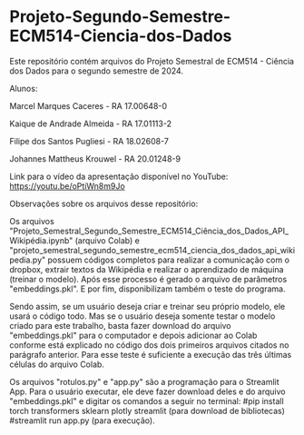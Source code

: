 # Projeto-Segundo-Semestre-ECM514-Ciencia-dos-Dados

Este repositório contém arquivos do Projeto Semestral de ECM514 - Ciência dos Dados para o segundo semestre de 2024.


Alunos:

Marcel Marques Caceres - RA 17.00648-0

Kaique de Andrade Almeida - RA 17.01113-2

Filipe dos Santos Pugliesi - RA 18.02608-7

Johannes Mattheus Krouwel - RA 20.01248-9


Link para o vídeo da apresentação disponível no YouTube:  
https://youtu.be/oPtiWn8m9Jo


Observações sobre os arquivos desse repositório:

Os arquivos "Projeto_Semestral_Segundo_Semestre_ECM514_Ciência_dos_Dados_API_Wikipédia.ipynb" 
(arquivo Colab) e "projeto_semestral_segundo_semestre_ecm514_ciencia_dos_dados_api_wikipedia.py" 
possuem códigos completos para realizar a comunicação com o dropbox, extrair textos da Wikipédia
e realizar o aprendizado de máquina (treinar o modelo). Após esse processo é gerado o arquivo de
parâmetros "embeddings.pkl". E por fim, disponibilizam também o teste do programa.

Sendo assim, se um usuário deseja criar e treinar seu próprio modelo, ele usará o código todo.
Mas se o usuário deseja somente testar o modelo criado para este trabalho, basta fazer download
do arquivo "embeddings.pkl" para o computador e depois adicionar ao Colab conforme está explicado
no código dos dois primeiros arquivos citados no parágrafo anterior. Para esse teste é suficiente
a execução das três últimas células do arquivo Colab.

Os arquivos "rotulos.py" e "app.py" são a programação para o Streamlit App. Para o usuário executar, 
ele deve fazer download deles e do arquivo "embeddings.pkl" e digitar os comandos a seguir no terminal:
#pip install torch transformers sklearn plotly streamlit (para download de bibliotecas)
#streamlit run app.py (para execução).







